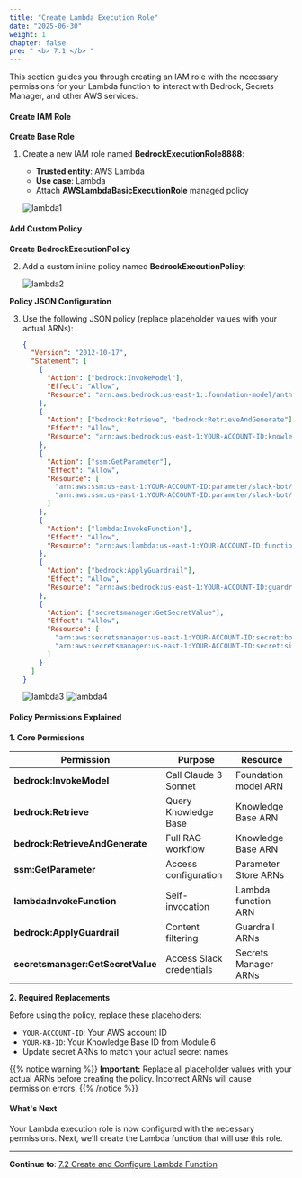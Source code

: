 ```yaml
---
title: "Create Lambda Execution Role"
date: "2025-06-30"
weight: 1
chapter: false
pre: " <b> 7.1 </b> "
---
```


This section guides you through creating an IAM role with the necessary permissions for your Lambda function to interact with Bedrock, Secrets Manager, and other AWS services.

#### Create IAM Role

**Create Base Role**

1. Create a new IAM role named **BedrockExecutionRole8888**:

   - **Trusted entity**: AWS Lambda
   - **Use case**: Lambda
   - Attach **AWSLambdaBasicExecutionRole** managed policy

   ![lambda1](/images/7-lambda_implementation/7.1-lambda_role/lambda1-.png?width=90pc)

#### Add Custom Policy

**Create BedrockExecutionPolicy**

2. Add a custom inline policy named **BedrockExecutionPolicy**:

   ![lambda2](/images/7-lambda_implementation/7.1-lambda_role/lambda2-.png?width=90pc)

**Policy JSON Configuration**

3. Use the following JSON policy (replace placeholder values with your actual ARNs):

   ```json
   {
     "Version": "2012-10-17",
     "Statement": [
       {
         "Action": ["bedrock:InvokeModel"],
         "Effect": "Allow",
         "Resource": "arn:aws:bedrock:us-east-1::foundation-model/anthropic.claude-3-sonnet-20240229-v1:0"
       },
       {
         "Action": ["bedrock:Retrieve", "bedrock:RetrieveAndGenerate"],
         "Effect": "Allow",
         "Resource": "arn:aws:bedrock:us-east-1:YOUR-ACCOUNT-ID:knowledge-base/YOUR-KB-ID"
       },
       {
         "Action": ["ssm:GetParameter"],
         "Effect": "Allow",
         "Resource": [
           "arn:aws:ssm:us-east-1:YOUR-ACCOUNT-ID:parameter/slack-bot/token",
           "arn:aws:ssm:us-east-1:YOUR-ACCOUNT-ID:parameter/slack-bot/signing-secret"
         ]
       },
       {
         "Action": ["lambda:InvokeFunction"],
         "Effect": "Allow",
         "Resource": "arn:aws:lambda:us-east-1:YOUR-ACCOUNT-ID:function:slack-bedrock-bot"
       },
       {
         "Action": ["bedrock:ApplyGuardrail"],
         "Effect": "Allow",
         "Resource": "arn:aws:bedrock:us-east-1:YOUR-ACCOUNT-ID:guardrail/*"
       },
       {
         "Action": ["secretsmanager:GetSecretValue"],
         "Effect": "Allow",
         "Resource": [
           "arn:aws:secretsmanager:us-east-1:YOUR-ACCOUNT-ID:secret:bot-token5-*",
           "arn:aws:secretsmanager:us-east-1:YOUR-ACCOUNT-ID:secret:signing-secret5-*"
         ]
       }
     ]
   }
   ```

   ![lambda3](/images/7-lambda_implementation/7.1-lambda_role/lambda3.png?width=90pc)
   ![lambda4](/images/7-lambda_implementation/7.1-lambda_role/lambda2.png?width=91pc)

#### Policy Permissions Explained

**1. Core Permissions**

| Permission                        | Purpose                  | Resource             |
| --------------------------------- | ------------------------ | -------------------- |
| **bedrock:InvokeModel**           | Call Claude 3 Sonnet     | Foundation model ARN |
| **bedrock:Retrieve**              | Query Knowledge Base     | Knowledge Base ARN   |
| **bedrock:RetrieveAndGenerate**   | Full RAG workflow        | Knowledge Base ARN   |
| **ssm:GetParameter**              | Access configuration     | Parameter Store ARNs |
| **lambda:InvokeFunction**         | Self-invocation          | Lambda function ARN  |
| **bedrock:ApplyGuardrail**        | Content filtering        | Guardrail ARNs       |
| **secretsmanager:GetSecretValue** | Access Slack credentials | Secrets Manager ARNs |

**2. Required Replacements**

Before using the policy, replace these placeholders:

- `YOUR-ACCOUNT-ID`: Your AWS account ID
- `YOUR-KB-ID`: Your Knowledge Base ID from Module 6
- Update secret ARNs to match your actual secret names

{{% notice warning %}}
**Important:** Replace all placeholder values with your actual ARNs before creating the policy. Incorrect ARNs will cause permission errors.
{{% /notice %}}

#### What's Next

Your Lambda execution role is now configured with the necessary permissions. Next, we'll create the Lambda function that will use this role.

---

**Continue to**: [7.2 Create and Configure Lambda Function](../7.2-config_code/)
